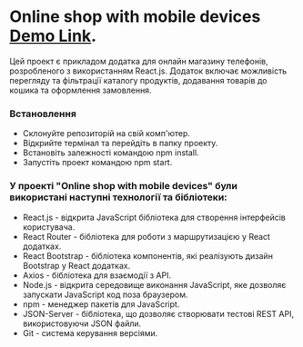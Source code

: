 # Online shop with mobile devices [Demo Link](https://Ivanenko1402.github.io/react_phones_shop).

Цей проект є прикладом додатка для онлайн магазину телефонів, розробленого з використанням React.js. Додаток включає можливість перегляду та фільтрації каталогу продуктів, додавання товарів до кошика та оформлення замовлення.

### Встановлення
* Склонуйте репозиторій на свій комп'ютер.
* Відкрийте термінал та перейдіть в папку проекту.
* Встановіть залежності командою npm install.
* Запустіть проект командою npm start.

### У проекті "Online shop with mobile devices" були використані наступні технології та бібліотеки:

* React.js - відкрита JavaScript бібліотека для створення інтерфейсів користувача.
* React Router - бібліотека для роботи з маршрутизацією у React додатках.
* React Bootstrap - бібліотека компонентів, які реалізують дизайн Bootstrap у React додатках.
* Axios - бібліотека для взаємодії з API.
* Node.js - відкрита середовище виконання JavaScript, яке дозволяє запускати JavaScript код поза браузером.
* npm - менеджер пакетів для JavaScript.
* JSON-Server - бібліотека, що дозволяє створювати тестові REST API, використовуючи JSON файли.
* Git - система керування версіями.
